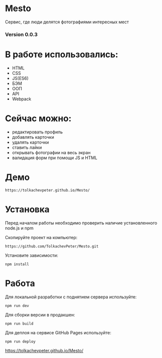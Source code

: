 # Mesto
Cервис, где люди делятся фотографиями интересных мест


### Version 0.0.3

# В работе использовались:
- HTML
- CSS
- JS(ES6)
- БЭМ
- ООП
- API
- Webpack


# Сейчас можно:
- редактировать профиль
- добавлять карточки
- удалять карточки
- ставить лайки
- открывать фотографии на весь экран
- валидация форм при помощи JS и HTML

# Демо

```
https://tolkachevpeter.github.io/Mesto/
```
# Установка 

Перед началом работы необходимо проверить наличие установленного node.js и npm

Скопируйте проект на компьютер:
```
https://github.com/TolkachevPeter/Mesto.git
```
Установите зависимости:
```
npm install
```
# Работа
Для локальной разработки с поднятием сервера используйте:
```
npm run dev
```
Для сборки версии в продакшен:
```
npm run build
```
Для деплоя на сервисе GitHub Pages используйте:
```
npm run deploy
```

https://tolkachevpeter.github.io/Mesto/

